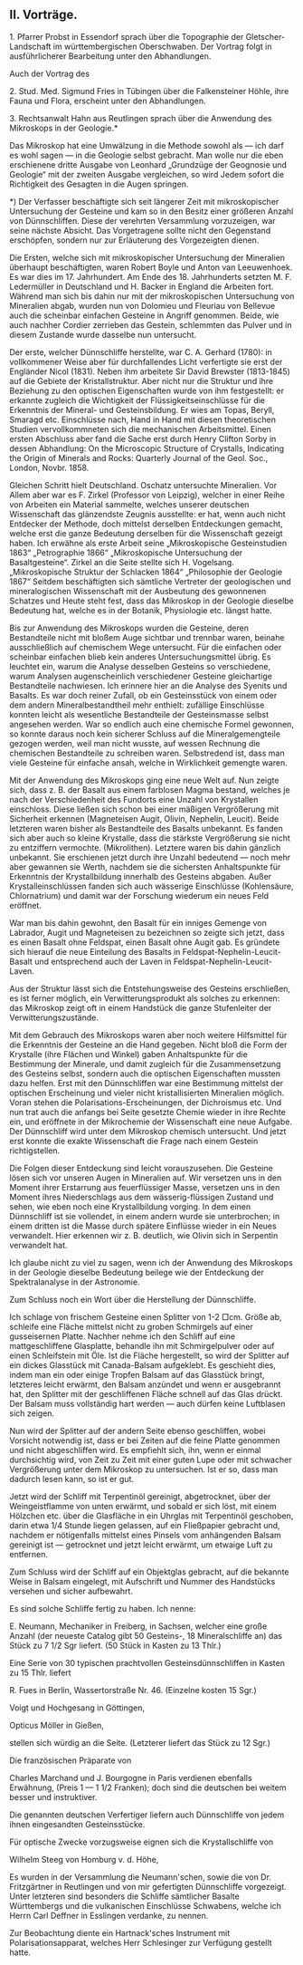 ## II. Vorträge.

1\. Pfarrer Probst in Essendorf sprach über die Topographie der Gletscher-Landschaft im württembergischen Oberschwaben. Der Vortrag folgt in ausführlicherer Bearbeitung unter den Abhandlungen.

Auch der Vortrag des

2\. Stud. Med. Sigmund Fries in Tübingen über die Falkensteiner Höhle, ihre Fauna und Flora, erscheint unter den Abhandlungen.

3\. Rechtsanwalt Hahn aus Reutlingen sprach über die Anwendung des Mikroskops in der Geologie.*

Das Mikroskop hat eine Umwälzung in die Methode sowohl als — ich darf es wohl sagen — in die Geologie selbst gebracht. Man wolle nur die eben erschienene dritte Ausgabe von Leonhard „Grundzüge der Geognosie und Geologie“ mit der zweiten Ausgabe vergleichen, so wird Jedem sofort die Richtigkeit des Gesagten in die Augen springen.

*) Der Verfasser beschäftigte sich seit längerer Zeit mit mikroskopischer Untersuchung der Gesteine und kam so in den Besitz einer größeren Anzahl von Dünnschliffen. Diese der verehrten Versammlung vorzuzeigen, war seine nächste Absicht. Das Vorgetragene sollte nicht den Gegenstand erschöpfen, sondern nur zur Erläuterung des Vorgezeigten dienen.

Die Ersten, welche sich mit mikroskopischer Untersuchung der Mineralien überhaupt beschäftigten, waren Robert Boyle und Anton van Leeuwenhoek. Es war dies im 17. Jahrhundert. Am Ende des 18. Jahrhunderts setzten M. F. Ledermüller in Deutschland und H. Backer in England die Arbeiten fort. Während man sich bis dahin nur mit der mikroskopischen Untersuchung von Mineralien abgab, wurden nun von Dolomieu und Fleuriau von Bellevue auch die scheinbar einfachen Gesteine in Angriff genommen. Beide, wie auch nachher Cordier zerrieben das Gestein, schlemmten das Pulver und in diesem Zustande wurde dasselbe nun untersucht.

Der erste, welcher Dünnschliffe herstellte, war C. A. Gerhard (1780): in vollkommener Weise aber für durchfallendes Licht verfertigte sie erst der Engländer Nicol (1831). Neben ihm arbeitete Sir David Brewster (1813-1845) auf die Gebiete der Kristallstruktur. Aber nicht nur die Struktur und ihre Beziehung zu den optischen Eigenschaften wurde von ihm festgestellt: er erkannte zugleich die Wichtigkeit der Flüssigkeitseinschlüsse für die Erkenntnis der Mineral- und Gesteinsbildung. Er wies am Topas, Beryll, Smaragd etc. Einschlüsse nach, Hand in Hand mit diesen theoretischen Studien vervollkommneten sich die mechanischen Arbeitsmittel. Einen ersten Abschluss aber fand die Sache erst durch Henry Clifton Sorby in dessen Abhandlung: On the Microscopic Structure of Crystalls, Indicating the Origin of Minerals and Rocks: Quarterly Journal of the Geol. Soc., London, Novbr. 1858.

Gleichen Schritt hielt Deutschland. Oschatz untersuchte Mineralien. Vor Allem aber war es F. Zirkel (Professor von Leipzig), welcher in einer Reihe von Arbeiten ein Material sammelte, welches unserer deutschen Wissenschaft das glänzendste Zeugnis ausstellte: er hat, wenn auch nicht Entdecker der Methode, doch mittelst derselben Entdeckungen gemacht, welche erst die ganze Bedeutung derselben für die Wissenschaft gezeigt haben. Ich erwähne als erste Arbeit seine „Mikroskopische Gesteinstudien 1863“ „Petrographie 1866“ „Mikroskopische Untersuchung der Basaltgesteine“. Zirkel an die Seite stellte sich H. Vogelsang. „Mikroskopische Struktur der Schlacken 1864“ „Philosophie der Geologie 1867“ Seitdem beschäftigten sich sämtliche Vertreter der geologischen und mineralogischen Wissenschaft mit der Ausbeutung des gewonnenen Schatzes und Heute steht fest, dass das Mikroskop in der Geologie dieselbe Bedeutung hat, welche es in der Botanik, Physiologie etc. längst hatte.

Bis zur Anwendung des Mikroskops wurden die Gesteine, deren Bestandteile nicht mit bloßem Auge sichtbar und trennbar waren, beinahe ausschließlich auf chemischem Wege untersucht. Für die einfachen oder scheinbar einfachen blieb kein anderes Untersuchungsmittel übrig. Es leuchtet ein, warum die Analyse desselben Gesteins so verschiedene, warum Analysen augenscheinlich verschiedener Gesteine gleichartige Bestandteile nachwiesen. Ich erinnere hier an die Analyse des Syenits und Basalts. Es war doch reiner Zufall, ob ein Gesteinsstück von einem oder dem andern Mineralbestandtheil mehr enthielt: zufällige Einschlüsse konnten leicht als wesentliche Bestandteile der Gesteinsmasse selbst angesehen werden. War so endlich auch eine chemische Formel gewonnen, so konnte daraus noch kein sicherer Schluss auf die Mineralgemengteile gezogen werden, weil man nicht wusste, auf wessen Rechnung die chemischen Bestandteile zu schreiben waren. Selbstredend ist, dass man viele Gesteine für einfache ansah, welche in Wirklichkeit gemengte waren.

Mit der Anwendung des Mikroskops ging eine neue Welt auf. Nun zeigte sich, dass z. B. der Basalt aus einem farblosen Magma bestand, welches je nach der Verschiedenheit des Fundorts eine Unzahl von Krystallen einschloss. Diese ließen sich schon bei einer mäßigen Vergrößerung mit Sicherheit erkennen (Magneteisen Augit, Olivin, Nephelin, Leucit). Beide letzteren waren bisher als Bestandteile des Basalts unbekannt. Es fanden sich aber auch so kleine Krystalle, dass die stärkste Vergrößerung sie nicht zu entziffern vermochte. (Mikrolithen). Letztere waren bis dahin gänzlich unbekannt. Sie erschienen jetzt durch ihre Unzahl bedeutend — noch mehr aber gewannen sie Werth, nachdem sie die sichersten Anhaltspunkte für Erkenntnis der Krystallbildung innerhalb des Gesteins abgaben. Außer Krystalleinschlüssen fanden sich auch wässerige Einschlüsse (Kohlensäure, Chlornatrium) und damit war der Forschung wiederum ein neues Feld eröffnet.

War man bis dahin gewohnt, den Basalt für ein inniges Gemenge von Labrador, Augit und Magneteisen zu bezeichnen so zeigte sich jetzt, dass es einen Basalt ohne Feldspat, einen Basalt ohne Augit gab. Es gründete sich hierauf die neue Einteilung des Basalts in Feldspat-Nephelin-Leucit-Basalt und entsprechend auch der Laven in Feldspat-Nephelin-Leucit-Laven.

Aus der Struktur lässt sich die Entstehungsweise des Gesteins erschließen, es ist ferner möglich, ein Verwitterungsprodukt als solches zu erkennen: das Mikroskop zeigt oft in einem Handstück die ganze Stufenleiter der Verwitterungszustände.

Mit dem Gebrauch des Mikroskops waren aber noch weitere Hilfsmittel für die Erkenntnis der Gesteine an die Hand gegeben. Nicht bloß die Form der Krystalle (ihre Flächen und Winkel) gaben Anhaltspunkte für die Bestimmung der Minerale, und damit zugleich für die Zusammensetzung des Gesteins selbst, sondern auch die optischen Eigenschaften mussten dazu helfen. Erst mit den Dünnschliffen war eine Bestimmung mittelst der optischen Erscheinung und vieler nicht kristallisierten Mineralien möglich. Voran stehen die Polarisations-Erscheinungen, der Dichroismus etc. Und nun trat auch die anfangs bei Seite gesetzte Chemie wieder in ihre Rechte ein, und eröffnete in der Mikrochemie der Wissenschaft eine neue Aufgabe. Der Dünnschliff wird unter dem Mikroskop chemisch untersucht. Und jetzt erst konnte die exakte Wissenschaft die Frage nach einem Gestein richtigstellen.

Die Folgen dieser Entdeckung sind leicht vorauszusehen. Die Gesteine lösen sich vor unseren Augen in Mineralien auf. Wir versetzen uns in den Moment ihrer Erstarrung aus feuerflüssiger Masse, versetzen uns in den Moment ihres Niederschlags aus dem wässerig-flüssigen Zustand und sehen, wie eben noch eine Krystallbildung vorging. In dem einen Dünnschliff ist sie vollendet, in einem andern wurde sie unterbrochen; in einem dritten ist die Masse durch spätere Einflüsse wieder in ein Neues verwandelt. Hier erkennen wir z. B. deutlich, wie Olivin sich in Serpentin verwandelt hat.

Ich glaube nicht zu viel zu sagen, wenn ich der Anwendung des Mikroskops in der Geologie dieselbe Bedeutung beilege wie der Entdeckung der Spektralanalyse in der Astronomie.

Zum Schluss noch ein Wort über die Herstellung der Dünnschliffe.

Ich schlage von frischem Gesteine einen Splitter von 1-2 □cm. Größe ab, schleife eine Fläche mittelst nicht zu groben Schmirgels auf einer gusseisernen Platte. Nachher nehme ich den Schliff auf eine mattgeschliffene Glasplatte, behandle ihn mit Schmirgelpulver oder auf einen Schleifstein mit Öle. Ist die Fläche hergestellt, so wird der Splitter auf ein dickes Glasstück mit Canada-Balsam aufgeklebt. Es geschieht dies, indem man ein oder einige Tropfen Balsam auf das Glasstück bringt, letzteres leicht erwärmt, den Balsam anzündet und wenn er ausgebrannt hat, den Splitter mit der geschliffenen Fläche schnell auf das Glas drückt. Der Balsam muss vollständig hart werden — auch dürfen keine Luftblasen sich zeigen.

Nun wird der Splitter auf der andern Seite ebenso geschliffen, wobei Vorsicht notwendig ist, dass er bei Zeiten auf die feine Platte genommen und nicht abgeschliffen wird. Es empfiehlt sich, ihn, wenn er einmal durchsichtig wird, von Zeit zu Zeit mit einer guten Lupe oder mit schwacher Vergrößerung unter dem Mikroskop zu untersuchen. Ist er so, dass man dadurch lesen kann, so ist er gut.

Jetzt wird der Schliff mit Terpentinöl gereinigt, abgetrocknet, über der Weingeistflamme von unten erwärmt, und sobald er sich löst, mit einem Hölzchen etc. über die Glasfläche in ein Uhrglas mit Terpentinöl geschoben, darin etwa 1/4 Stunde liegen gelassen, auf ein Fließpapier gebracht und, nachdem er nötigenfalls mittelst eines Pinsels vom anhängenden Balsam gereinigt ist — getrocknet und jetzt leicht erwärmt, um etwaige Luft zu entfernen.

Zum Schluss wird der Schliff auf ein Objektglas gebracht, auf die bekannte Weise in Balsam eingelegt, mit Aufschrift und Nummer des Handstücks versehen und sicher aufbewahrt.

Es sind solche Schliffe fertig zu haben. Ich nenne:

E. Neumann, Mechaniker in Freiberg, in Sachsen, welcher eine große Anzahl (der neueste Catalog gibt 50 Gesteins-, 18 Mineralschliffe an) das Stück zu 7 1/2 Sgr liefert. (50 Stück in Kasten zu 13 Thlr.)

Eine Serie von 30 typischen prachtvollen Gesteinsdünnschliffen in Kasten zu 15 Thlr. liefert

R. Fues in Berlin, Wassertorstraße Nr. 46. (Einzelne kosten 15 Sgr.)

Voigt und Hochgesang in Göttingen,

Opticus Möller in Gießen,

stellen sich würdig an die Seite. (Letzterer liefert das Stück zu 12 Sgr.)

Die französischen Präparate von

Charles Marchand und J. Bourgogne in Paris verdienen ebenfalls Erwähnung, (Preis 1 — 1 1/2 Franken); doch sind die deutschen bei weitem besser und instruktiver.

Die genannten deutschen Verfertiger liefern auch Dünnschliffe von jedem ihnen eingesandten Gesteinsstücke.

Für optische Zwecke vorzugsweise eignen sich die Krystallschliffe von

Wilhelm Steeg von Homburg v. d. Höhe,

Es wurden in der Versammlung die Neumann'schen, sowie die von Dr. Fritzgärtner in Reutlingen und von mir gefertigten Dünnschliffe vorgezeigt. Unter letzteren sind besonders die Schliffe sämtlicher Basalte Württembergs und die vulkanischen Einschlüsse Schwabens, welche ich Herrn Carl Deffner in Esslingen verdanke, zu nennen.

Zur Beobachtung diente ein Hartnack'sches Instrument mit Polarisationsapparat, welches Herr Schlesinger zur Verfügung gestellt hatte.
